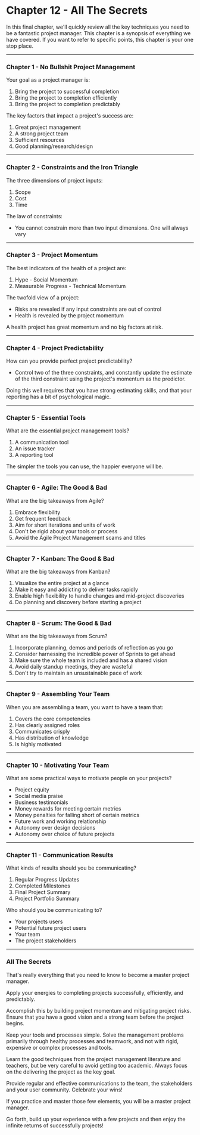 # Chapter 12 - All The Secrets

In this final chapter, we'll quickly review all the key techniques you need to be a fantastic project manager. This chapter is a synopsis of everything we have covered. If you want to refer to specific points, this chapter is your one stop place.

---

### Chapter 1 - No Bullshit Project Management

Your goal as a project manager is:
1. Bring the project to successful completion
2. Bring the project to completion efficiently
3. Bring the project to completion predictably

The key factors that impact a project's success are:
1. Great project management
2. A strong project team
3. Sufficient resources
4. Good planning/research/design

---

### Chapter 2 - Constraints and the Iron Triangle

The three dimensions of project inputs:
1. Scope
2. Cost
3. Time

The law of constraints:
- You cannot constrain more than two input dimensions. One will always vary

---

### Chapter 3 - Project Momentum

The best indicators of the health of a project are:
1. Hype - Social Momentum
2. Measurable Progress - Technical Momentum

The twofold view of a project:
- Risks are revealed if any input constraints are out of control
- Health is revealed by the project momentum

A health project has great momentum and no big factors at risk.

---

### Chapter 4 - Project Predictability

How can you provide perfect project predictability?

- Control two of the three constraints, and constantly update the estimate of the third constraint using the project's momentum as the predictor.

Doing this well requires that you have strong estimating skills, and that your reporting has a bit of psychological magic.

---

### Chapter 5 - Essential Tools

What are the essential project management tools?
1. A communication tool
2. An issue tracker
3. A reporting tool

The simpler the tools you can use, the happier everyone will be.

---

### Chapter 6 - Agile: The Good & Bad

What are the big takeaways from Agile?
1. Embrace flexibility
2. Get frequent feedback
3. Aim for short iterations and units of work
4. Don't be rigid about your tools or process
5. Avoid the Agile Project Management scams and titles

---

### Chapter 7 - Kanban: The Good & Bad

What are the big takeaways from Kanban?
1. Visualize the entire project at a glance
2. Make it easy and addicting to deliver tasks rapidly
3. Enable high flexibility to handle changes and mid-project discoveries
4. Do planning and discovery before starting a project

---

### Chapter 8 - Scrum: The Good & Bad

What are the big takeaways from Scrum?
1. Incorporate planning, demos and periods of reflection as you go
2. Consider harnessing the incredible power of Sprints to get ahead
3. Make sure the whole team is included and has a shared vision
4. Avoid daily standup meetings, they are wasteful
5. Don't try to maintain an unsustainable pace of work

---

### Chapter 9 - Assembling Your Team

When you are assembling a team, you want to have a team that:
1. Covers the core competencies
2. Has clearly assigned roles
3. Communicates crisply
4. Has distribution of knowledge
5. Is highly motivated

---

### Chapter 10 - Motivating Your Team

What are some practical ways to motivate people on your projects?
- Project equity
- Social media praise
- Business testimonials
- Money rewards for meeting certain metrics
- Money penalties for falling short of certain metrics
- Future work and working relationship
- Autonomy over design decisions
- Autonomy over choice of future projects

---

### Chapter 11 - Communication Results

What kinds of results should you be communicating?
1. Regular Progress Updates
2. Completed Milestones
3. Final Project Summary
4. Project Portfolio Summary

Who should you be communicating to?
- Your projects users
- Potential future project users
- Your team
- The project stakeholders

---

### All The Secrets

That's really everything that you need to know to become a master project manager.

Apply your energies to completing projects successfully, efficiently, and predictably.

Accomplish this by building project momentum and mitigating project risks. Ensure that you have a good vision and a strong team before the project begins.

Keep your tools and processes simple. Solve the management problems primarily through healthy processes and teamwork, and not with rigid, expensive or complex processes and tools.

Learn the good techniques from the project management literature and teachers, but be very careful to avoid getting too academic. Always focus on the delivering the project as the key goal.

Provide regular and effective communications to the team, the stakeholders and your user community. Celebrate your wins!

If you practice and master those few elements, you will be a master project manager.

Go forth, build up your experience with a few projects and then enjoy the infinite returns of successfully projects!
